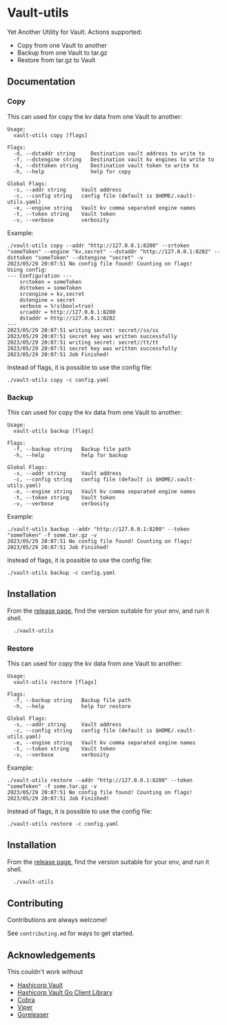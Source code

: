 
# Vault-utils

Yet Another Utility for Vault. Actions supported:
    
- Copy from one Vault to another
- Backup from one Vault to tar.gz
- Restore from tar.gz to Vault


## Documentation

### Copy
This can used for copy the kv data from one Vault to another:

```
Usage:
  vault-utils copy [flags]

Flags:
  -d, --dstaddr string     Destination vault address to write to
  -f, --dstengine string   Destination vault kv engines to write to
  -k, --dsttoken string    Destination vault token to write to
  -h, --help               help for copy

Global Flags:
  -s, --addr string     Vault address
  -c, --config string   config file (default is $HOME/.vault-utils.yaml)
  -e, --engine string   Vault kv comma separated engine names
  -t, --token string    Vault token
  -v, --verbose         verbosity
```

Example:

```
./vault-utils copy --addr "http://127.0.0.1:8200" --srtoken "someToken" --engine "kv,secret" --dstaddr "http://127.0.0.1:8202" --dsttoken "someToken" --dstengine "secret" -v
2023/05/29 20:07:51 No config file found! Counting on flags!
Using config:
--- Configuration ---
	srctoken = someToken
	dsttoken = someToken
	srcengine = kv,secret
	dstengine = secret
	verbose = %!s(bool=true)
	srcaddr = http://127.0.0.1:8200
	dstaddr = http://127.0.0.1:8202
---
2023/05/29 20:07:51 writing secret: secret//ss/ss
2023/05/29 20:07:51 secret key was written successfully
2023/05/29 20:07:51 writing secret: secret//tt/tt
2023/05/29 20:07:51 secret key was written successfully
2023/05/29 20:07:51 Job Finished!
```

Instead of flags, it is possible to use the config file:
```
./vault-utils copy -c config.yaml
```

### Backup
This can used for copy the kv data from one Vault to another:

```
Usage:
  vault-utils backup [flags]

Flags:
  -f, --backup string   Backup file path
  -h, --help            help for backup

Global Flags:
  -s, --addr string     Vault address
  -c, --config string   config file (default is $HOME/.vault-utils.yaml)
  -e, --engine string   Vault kv comma separated engine names
  -t, --token string    Vault token
  -v, --verbose         verbosity
```

Example:

```
./vault-utils backup --addr "http://127.0.0.1:8200" --token "someToken" -f some.tar.gz -v
2023/05/29 20:07:51 No config file found! Counting on flags!
2023/05/29 20:07:51 Job Finished!
```

Instead of flags, it is possible to use the config file:
```
./vault-utils backup -c config.yaml
```
## Installation

From the [release page](https://github.com/ha36d/vault-utils/releases/), find the version suitable for your env, and run it shell.

```bash
  ./vault-utils
```

### Restore
This can used for copy the kv data from one Vault to another:

```
Usage:
  vault-utils restore [flags]

Flags:
  -f, --backup string   Backup file path
  -h, --help            help for restore

Global Flags:
  -s, --addr string     Vault address
  -c, --config string   config file (default is $HOME/.vault-utils.yaml)
  -e, --engine string   Vault kv comma separated engine names
  -t, --token string    Vault token
  -v, --verbose         verbosity
```

Example:

```
./vault-utils restore --addr "http://127.0.0.1:8200" --token "someToken" -f some.tar.gz -v
2023/05/29 20:07:51 No config file found! Counting on flags!
2023/05/29 20:07:51 Job Finished!
```

Instead of flags, it is possible to use the config file:
```
./vault-utils restore -c config.yaml
```
## Installation

From the [release page](https://github.com/ha36d/vault-utils/releases/), find the version suitable for your env, and run it shell.

```bash
  ./vault-utils
```
## Contributing

Contributions are always welcome!

See `contributing.md` for ways to get started.


## Acknowledgements

This couldn't work without

 - [Hashicorp Vault](https://github.com/hashicorp/vault)
 - [Hashicorp Vault Go Client Library](https://github.com/hashicorp/vault-client-go/)
 - [Cobra](https://github.com/spf13/cobra/)
 - [Viper](https://github.com/spf13/viper)
 - [Goreleaser](https://github.com/Goreleaser)